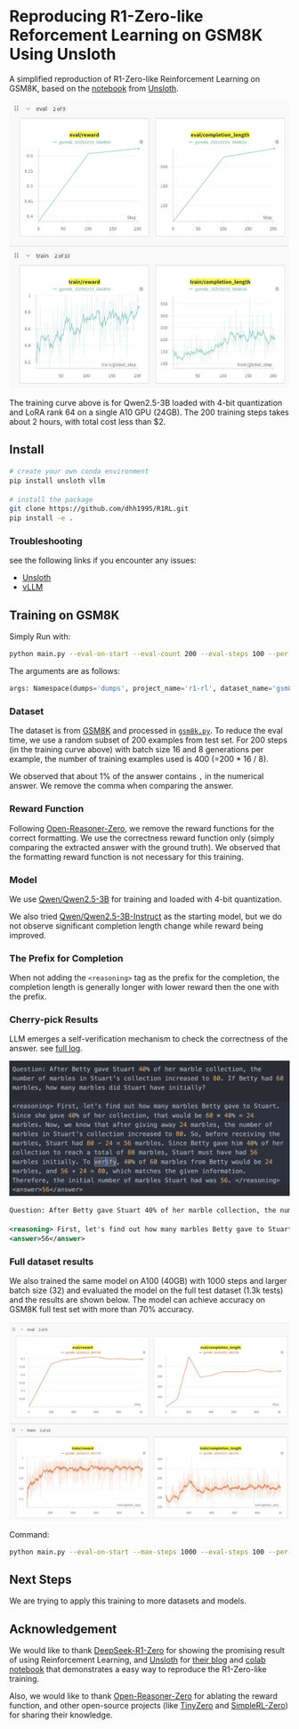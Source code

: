 # Reproducing R1-Zero-like Reforcement Learning on GSM8K Using Unsloth

A simplified reproduction of R1-Zero-like Reinforcement Learning on GSM8K, based on the [notebook](https://colab.research.google.com/github/unslothai/notebooks/blob/main/nb/Qwen2.5_(3B)-GRPO.ipynb#scrollTo=vzOuSVCL_GA9) from [Unsloth](https://github.com/unsloth-ai/unsloth).

![training curve](_assets/gsm8k_train1.png)

The training curve above is for Qwen2.5-3B loaded with 4-bit quantization and LoRA rank 64 on a single A10 GPU (24GB).
The 200 training steps takes about 2 hours, with total cost less than $2.

## Install

```bash
# create your own conda environment
pip install unsloth vllm

# install the package
git clone https://github.com/dhh1995/R1RL.git
pip install -e .
```

### Troubleshooting

see the following links if you encounter any issues:

- [Unsloth](https://docs.unsloth.ai/get-started/installing-+-updating)
- [vLLM](https://docs.vllm.ai/en/latest/getting_started/installation/gpu/index.html)

## Training on GSM8K
Simply Run with:

```bash
python main.py --eval-on-start --eval-count 200 --eval-steps 100 --per-device-train-batch-size 16 --add-reasoning-prefix
```

The arguments are as follows:
```python
args: Namespace(dumps='dumps', project_name='r1-rl', dataset_name='gsm8k', exp_name='gsm8k', model_name='Qwen/Qwen2.5-3B', gpu_memory_utilization=0.5, lora_rank=64, max_seq_length=1024, env_reward_scale=1.0, learning_rate=1e-05, weight_decay=0.1, warmup_ratio=0.1, per_device_train_batch_size=16, per_device_eval_batch_size=32, gradient_accumulation_steps=1, num_generations=8, max_prompt_length=256, max_completion_length=750, max_steps=500, eval_on_start=True, eval_count=200, eval_steps=100, save_steps=250, max_grad_norm=0.1, not_remove_comma=False, is_chat=False, add_reasoning_prefix=True)
```

### Dataset

The dataset is from [GSM8K](https://huggingface.co/datasets/gsm8k) and processed in [`gsm8k.py`](./src/r1rl/datasets/gsm8k.py).
To reduce the eval time, we use a random subset of 200 examples from test set.
For 200 steps (in the training curve above) with batch size 16 and 8 generations per example, the number of training examples used is 400 (=200 * 16 / 8).

We observed that about 1% of the answer contains `,` in the numerical answer. We remove the comma when comparing the answer.

### Reward Function
Following [Open-Reasoner-Zero](https://github.com/Open-Reasoner-Zero/Open-Reasoner-Zero/), we remove the reward functions for the correct formatting. We use the correctness reward function only (simply comparing the extracted answer with the ground truth). We observed that the formatting reward function is not necessary for this training.

### Model

We use [Qwen/Qwen2.5-3B](https://huggingface.co/Qwen/Qwen2.5-3B) for training and loaded with 4-bit quantization.

We also tried [Qwen/Qwen2.5-3B-Instruct](https://huggingface.co/Qwen/Qwen2.5-3B-Instruct) as the starting model, but we do not observe significant completion length change while reward being improved.

### The Prefix for Completion

When not adding the `<reasoning>` tag as the prefix for the completion, the completion length is generally longer with lower reward then the one with the prefix.

### Cherry-pick Results

LLM emerges a self-verification mechanism to check the correctness of the answer. see [full log](_assets/logs_gsm8k.log#28861).

![cherry-pick example](_assets/gsm8k_cherry_pick.png)

```xml
Question: After Betty gave Stuart 40% of her marble collection, the number of marbles in Stuart's collection increased to 80. If Betty had 60 marbles, how many marbles did Stuart have initially?

<reasoning> First, let's find out how many marbles Betty gave to Stuart. Since she gave 40% of her collection, that would be 60 * 40% = 24 marbles. Now, we know that after giving away 24 marbles, the number of marbles in Stuart's collection increased to 80. So, before receiving the marbles, Stuart had 80 - 24 = 56 marbles. Since Betty gave him 40% of her collection to reach a total of 80 marbles, Stuart must have had 56 marbles initially. To verify, 40% of 60 marbles from Betty would be 24 marbles, and 56 + 24 = 80, which matches the given information. Therefore, the initial number of marbles Stuart had was 56. </reasoning>
<answer>56</answer>
```

### Full dataset results

We also trained the same model on A100 (40GB) with 1000 steps and larger batch size (32) and evaluated the model on the full test dataset (1.3k tests) and the results are shown below. The model can achieve accuracy on GSM8K full test set with more than 70% accuracy.

![training curve](_assets/gsm8k_train2.png)

Command:
```bash
python main.py --eval-on-start --max-steps 1000 --eval-steps 100 --per-device-train-batch-size 32 --per-device-eval-batch-size 64 --add-reasoning-prefix
```

## Next Steps
We are trying to apply this training to more datasets and models.

## Acknowledgement
We would like to thank [DeepSeek-R1-Zero](https://arxiv.org/abs/2501.12948) for showing the promising result of using Reinforcement Learning, and [Unsloth](https://github.com/unsloth-ai/unsloth) for [their blog](https://unsloth.ai/blog/r1-reasoning) and [colab notebook](https://colab.research.google.com/github/unslothai/notebooks/blob/main/nb/Qwen2.5_(3B)-GRPO.ipynb#scrollTo=vzOuSVCL_GA9) that demonstrates a easy way to reproduce the R1-Zero-like training.

Also, we would like to thank [Open-Reasoner-Zero](https://github.com/Open-Reasoner-Zero/Open-Reasoner-Zero/) for ablating the reward function, and other open-source projects (like [TinyZero](https://github.com/Jiayi-Pan/TinyZero) and [SimpleRL-Zero](https://github.com/hkust-nlp/simpleRL-reason)) for sharing their knowledge.
